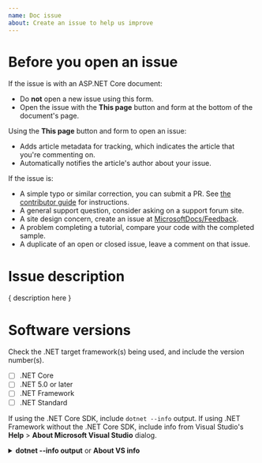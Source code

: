 ```yaml
---
name: Doc issue
about: Create an issue to help us improve
---
```


# Before you open an issue

If the issue is with an ASP.NET Core document:

* Do **not** open a new issue using this form.
* Open the issue with the **This page** button and form at the bottom of the document's page.

Using the **This page** button and form to open an issue:

* Adds article metadata for tracking, which indicates the article that you're commenting on.
* Automatically notifies the article's author about your issue.

If the issue is:

* A simple typo or similar correction, you can submit a PR. See [the contributor guide](https://docs.microsoft.com/contribute/#quick-edits-to-existing-documents) for instructions.
* A general support question, consider asking on a support forum site.
* A site design concern, create an issue at [MicrosoftDocs/Feedback](https://github.com/MicrosoftDocs/Feedback/issues/new/choose).
* A problem completing a tutorial, compare your code with the completed sample.
* A duplicate of an open or closed issue, leave a comment on that issue.

# Issue description

{ description here }

# Software versions

Check the .NET target framework(s) being used, and include the version number(s).

* [ ] .NET Core
* [ ] .NET 5.0 or later
* [ ] .NET Framework
* [ ] .NET Standard

If using the .NET Core SDK, include `dotnet --info` output. If using .NET Framework without the .NET Core SDK, include info from Visual Studio's **Help** > **About Microsoft Visual Studio** dialog.

<details>
<summary><strong>dotnet --info output</strong> or <strong>About VS info</strong></summary>

```console
<replace>
```
</details>
